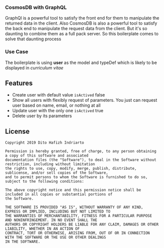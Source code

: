 ### CosmosDB with GraphQL

GraphQl is a powerful tool to satisfy the front end for them to manipulate the returned data in the client. Also CosmosDB is also a powerful tool to satisfy the back end to manipulate the request data from the client. But it's so daunting to combine them as a full pack server. So this boilerplate comes to solve that daunting process

### Use Case

The boilerplate is using **user** as the model and typeDef which is likely to be displayed in *curriculum vitae*

Features
--------

* Create user with default value `isActived` false
* Show all users with flexibly request of parameters. You just can request user based on name, email, or nothing at all
* Update user with the only one `isActived` true
* Delete user by its parameters

License
--------

    Copyright 2019 Dito Hafizh Indriarto

    Permission is hereby granted, free of charge, to any person obtaining a copy of this software and associated 
    documentation files (the "Software"), to deal in the Software without restriction, including without limitation 
    the rights to use, copy, modify, merge, publish, distribute, sublicense, and/or sell copies of the Software, 
    and to permit persons to whom the Software is furnished to do so, subject to the following conditions:

    The above copyright notice and this permission notice shall be included in all copies or substantial portions of 
    the Software.

    THE SOFTWARE IS PROVIDED "AS IS", WITHOUT WARRANTY OF ANY KIND, EXPRESS OR IMPLIED, INCLUDING BUT NOT LIMITED TO 
    THE WARRANTIES OF MERCHANTABILITY, FITNESS FOR A PARTICULAR PURPOSE AND NONINFRINGEMENT. IN NO EVENT SHALL THE 
    AUTHORS OR COPYRIGHT HOLDERS BE LIABLE FOR ANY CLAIM, DAMAGES OR OTHER LIABILITY, WHETHER IN AN ACTION OF 
    CONTRACT, TORT OR OTHERWISE, ARISING FROM, OUT OF OR IN CONNECTION WITH THE SOFTWARE OR THE USE OR OTHER DEALINGS 
    IN THE SOFTWARE.
 
